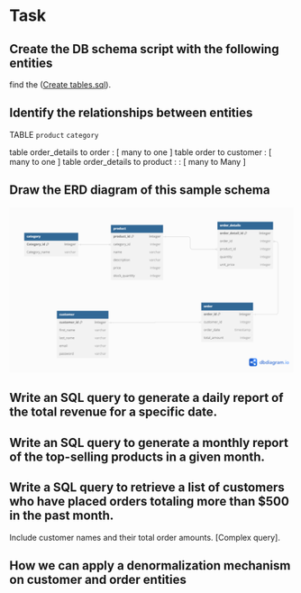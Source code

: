 # Task

## Create the DB schema script with the following entities
 find the ([Create tables.sql](https://github.com/mahmoudelhussain/session_3/blob/ba1dad2a92273983a5572cc13edb1fffcee975d7/Create%20tables.sql)).
 
## Identify the relationships between entities
 TABLE `product`  `category` 

  table order_details to  order : [ many to one ]
  table order to customer  : [ many to one ]
  table order_details to  product :  : [ many to Many ]


## Draw the ERD diagram of this sample schema
![ERD](https://github.com/mahmoudelhussain/session_3/blob/a8ee74a5c3ba73fe06f46c9b81070bc2c5059204/ERD.png)

## Write an SQL query to generate a daily report of the total revenue for a specific date.

## Write an SQL query to generate a monthly report of the top-selling products in a given month.

## Write a SQL query to retrieve a list of customers who have placed orders totaling more than $500 in the past month.
Include customer names and their total order amounts. [Complex query].


## How we can apply a denormalization mechanism on customer and order entities
